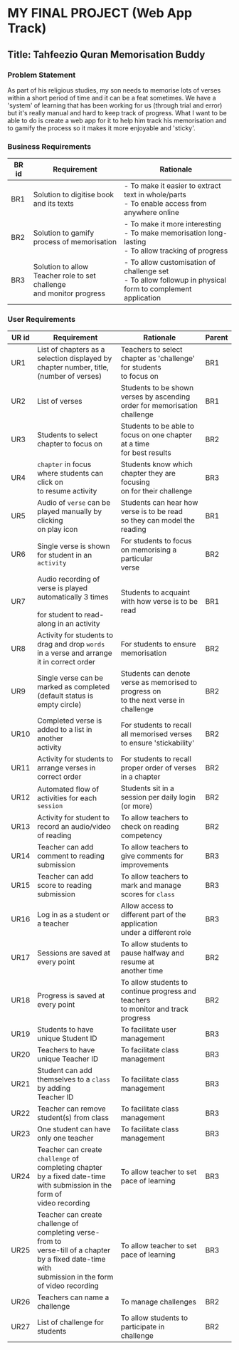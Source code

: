 # MY FINAL PROJECT (Web App Track)
## Title: Tahfeezio Quran Memorisation Buddy

### Problem Statement
As part of his religious studies, my son needs to memorise lots of verses within a short period of time and it can be a feat sometimes.
We have a 'system' of learning that has been working for us (through trial and error) but it's really manual and hard to keep track of progress.
What I want to be able to do is create a web app for it to help him track his memorisation and to gamify the process so it makes it more enjoyable and 'sticky'.

### Business Requirements
| BR id | Requirement                                                              | Rationale                                                                                                   |
|-------|--------------------------------------------------------------------------|-------------------------------------------------------------------------------------------------------------|
| BR1   | Solution to digitise book and its texts                                  | - To make it easier to extract text in whole/parts<br>- To enable access from anywhere online               |
| BR2   | Solution to gamify process of memorisation                               | - To make it more interesting<br>- To make memorisation long-lasting<br>- To allow tracking of progress     |
| BR3   | Solution to allow Teacher role to set challenge<br> and monitor progress | - To allow customisation of challenge set<br>- To allow followup in physical form to complement application |

### User Requirements
| UR id | Requirement                                                                                                                                                | Rationale                                                                               | Parent  |
|-------|------------------------------------------------------------------------------------------------------------------------------------------------------------|-----------------------------------------------------------------------------------------|--------------------|
| UR1   | List of chapters as a selection displayed by<br>chapter number, title, (number of verses)                                                                  | Teachers to select chapter as 'challenge' for students<br>to focus on                   | BR1                |
| UR2   | List of verses                                                                                                                                             | Students to be shown verses by ascending<br>order for memorisation challenge            | BR1                |
| UR3   | Students to select chapter to focus on                                                                                                                     | Students to be able to focus on one chapter at a time<br>for best results               | BR2                |
| UR4   | `chapter` in focus where students can click on<br>to resume activity                                                                                       | Students know which chapter they are focusing<br>on for their challenge                 | BR3                |
| UR5   | Audio of `verse` can be played manually by clicking<br>on play icon                                                                                        | Students can hear how verse is to be read<br>so they can model the reading              | BR1                |
| UR6   | Single verse is shown for student in an<br>`activity`                                                                                                      | For students to focus on memorising a particular<br>verse                               | BR2                |
| UR7   | Audio recording of verse is played automatically 3 times<br><br>for student to read-along in an activity                                                   | Students to acquaint with how verse is to be read                                       | BR1                |
| UR8   | Activity for students to drag and drop `words`<br>in a verse and arrange it in correct order                                                               | For students to ensure memorisation                                                     | BR2                |
| UR9   | Single verse can be marked as completed <br>(default status is empty circle)                                                                               | Students can denote verse as memorised to progress on<br>to the next verse in challenge | BR2                |
| UR10  | Completed verse is added to a list in another<br>activity                                                                                                  | For students to recall all memorised verses <br>to ensure 'stickability'                | BR2                |
| UR11  | Activity for students to arrange verses in<br>correct order                                                                                                | For students to recall proper order of verses<br>in a chapter                           | BR2                |
| UR12  | Automated flow of activities for each `session`                                                                                                            | Students sit in a session per daily login (or more)                                     | BR2                |
| UR13  | Activity for student to record an audio/video of reading                                                                                                   | To allow teachers to check on reading competency                                        | BR2                |
| UR14  | Teacher can add comment to reading submission                                                                                                              | To allow teachers to give comments for improvements                                     | BR3                |
| UR15  | Teacher can add score to reading submission                                                                                                                | To allow teachers to mark and manage scores for `class`                                 | BR3                |
| UR16  | Log in as a student or a teacher                                                                                                                           | Allow access to different part of the application <br>under a different role            | BR3                |
| UR17  | Sessions are saved at every point                                                                                                                          | To allow students to pause halfway and resume at <br>another time                       | BR2                |
| UR18  | Progress is saved at every point                                                                                                                           | To allow students to continue progress and teachers<br>to monitor and track progress    | BR2                |
| UR19  | Students to have unique Student ID                                                                                                                         | To facilitate user management                                                           | BR3                |
| UR20  | Teachers to have unique Teacher ID                                                                                                                         | To facilitate class management                                                          | BR3                |
| UR21  | Student can add themselves to a `class` by adding<br>Teacher ID                                                                                            | To facilitate class management                                                          | BR3                |
| UR22  | Teacher can remove student(s) from class                                                                                                                   | To facilitate class management                                                          | BR3                |
| UR23  | One student can have only one teacher                                                                                                                      | To facilitate class management                                                          | BR3                |
| UR24  | Teacher can create `challenge` of completing chapter<br>by a fixed date-time with submission in the form of<br>video recording                             | To allow teacher to set pace of learning                                                | BR3                |
| UR25  | Teacher can create challenge of completing verse-from to<br>verse-till of a chapter by a fixed date-time with<br>submission in the form of video recording | To allow teacher to set pace of learning                                                | BR3                |
| UR26  | Teachers can name a challenge                                                                                                                              | To manage challenges                                                                    | BR2                |
| UR27  | List of challenge for students                                                                                                                             | To allow students to participate in challenge                                           | BR2                |




